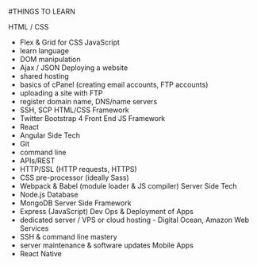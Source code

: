 #THINGS TO LEARN

HTML / CSS
  - Flex & Grid for CSS
JavaScript
  - learn language
  - DOM manipulation
  - Ajax / JSON
Deploying a website
  - shared hosting
  - basics of cPanel (creating email accounts, FTP accounts)
  - uploading a site with FTP
  - register domain name, DNS/name servers
  - SSH, SCP
HTML/CSS Framework
  - Twitter Bootstrap 4
Front End JS Framework
  - React
  - Angular
Side Tech
  - Git
  - command line
  - APIs/REST
  - HTTP/SSL (HTTP requests, HTTPS)
  - CSS pre-processor (ideally Sass)
  - Webpack & Babel (module loader & JS compiler)
Server Side Tech
 - Node.js
 Database
 - MongoDB
 Server Side Framework
 - Express (JavaScript)
 Dev Ops & Deployment of Apps
 - dedicated server / VPS or cloud hosting - Digital Ocean, Amazon Web Services
 - SSH & command line mastery
 - server maintenance & software updates
 Mobile Apps
 - React Native